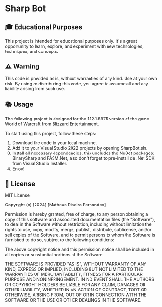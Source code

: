 # Sharp Bot

## 🎓 Educational Purposes

This project is intended for educational purposes only. It's a great opportunity to learn, explore, and experiment with new technologies, techniques, and concepts.

## ⚠️ Warning

This code is provided as is, without warranties of any kind. Use at your own risk. By using or distributing this code, you agree to assume all and any liability arising from such use.

## 📚 Usage

The following project is designed for the 1.12.1.5875 version of the game World of Warcraft from Blizzard Entertainment.

To start using this project, follow these steps:

1. Download the code to your local machine.
2. Add it to your Visual Studio 2022 projects by opening SharpBot.sln.
3. Install all necessary dependencies, this uncludes the NuGet packages: BinarySharp and FASM.Net, also don't forget to pre-install de .Net SDK from Visual Studio Installer.
4. Enjoy!

## 📝 License

MIT License

Copyright (c) [2024] [Matheus Ribeiro Fernandes]

Permission is hereby granted, free of charge, to any person obtaining a copy
of this software and associated documentation files (the "Software"), to deal
in the Software without restriction, including without limitation the rights
to use, copy, modify, merge, publish, distribute, sublicense, and/or sell
copies of the Software, and to permit persons to whom the Software is
furnished to do so, subject to the following conditions:

The above copyright notice and this permission notice shall be included in all
copies or substantial portions of the Software.

THE SOFTWARE IS PROVIDED "AS IS", WITHOUT WARRANTY OF ANY KIND, EXPRESS OR
IMPLIED, INCLUDING BUT NOT LIMITED TO THE WARRANTIES OF MERCHANTABILITY,
FITNESS FOR A PARTICULAR PURPOSE AND NONINFRINGEMENT. IN NO EVENT SHALL THE
AUTHORS OR COPYRIGHT HOLDERS BE LIABLE FOR ANY CLAIM, DAMAGES OR OTHER
LIABILITY, WHETHER IN AN ACTION OF CONTRACT, TORT OR OTHERWISE, ARISING FROM,
OUT OF OR IN CONNECTION WITH THE SOFTWARE OR THE USE OR OTHER DEALINGS IN THE
SOFTWARE.
